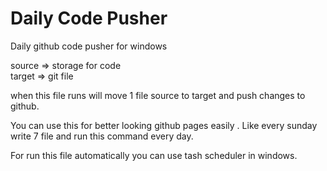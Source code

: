 # Daily Code Pusher
 Daily github code pusher for windows

source  =>  storage for code	
target  =>  git file 

when this file runs will move 1 file source to target and push changes to github.

You can use this for better looking github pages 	easily . Like every sunday write 7 file and run this command every day. 

For run this file automatically you can use tash scheduler in windows.
